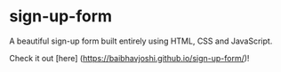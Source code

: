 # sign-up-form
A beautiful sign-up form built entirely using HTML, CSS and JavaScript. 

Check it out [here] (https://baibhavjoshi.github.io/sign-up-form/)!
